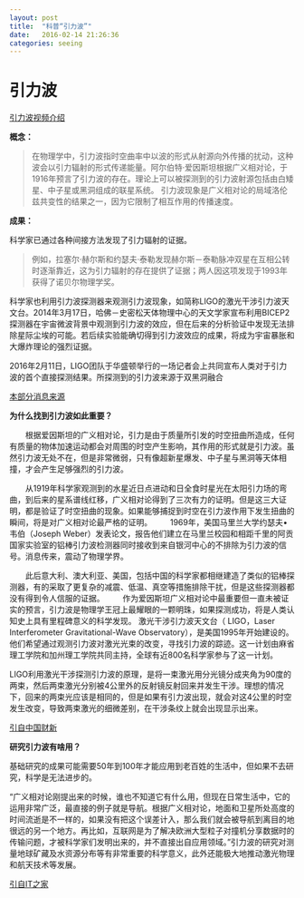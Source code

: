 ```yaml
---
layout: post
title:  "科普“引力波”"
date:   2016-02-14 21:26:36
categories: seeing
---
```


# 引力波 #

[引力波视频介绍](http://7xqbv5.com1.z0.glb.clouddn.com/yinlibo "引力波介绍")

**概念：**



> 在物理学中，引力波指时空曲率中以波的形式从射源向外传播的扰动，这种波会以引力辐射的形式传递能量。阿尔伯特·爱因斯坦根据广义相对论，于1916年预言了引力波的存在。理论上可以被探测到的引力波射源包括由白矮星、中子星或黑洞组成的联星系统。
引力波现象是广义相对论的局域洛伦兹共变性的结果之一，因为它限制了相互作用的传播速度。

**成果：**

  科学家已通过各种间接方法发现了引力辐射的证据。
 

> 例如，拉塞尔·赫尔斯和约瑟夫·泰勒发现赫尔斯－泰勒脉冲双星在互相公转时逐渐靠近，这为引力辐射的存在提供了证据；两人因这项发现于1993年获得了诺贝尔物理学奖。
> 
  科学家也利用引力波探测器来观测引力波现象，如简称LIGO的激光干涉引力波天文台。2014年3月17日，哈佛－史密松天体物理中心的天文学家宣布利用BICEP2探测器在宇宙微波背景中观测到引力波的效应，但在后来的分析验证中发现无法排除星际尘埃的可能。若后续实验能确切得到引力波效应的成果，将成为宇宙暴胀和大爆炸理论的强烈证据。

   2016年2月11日，LIGO团队于华盛顿举行的一场记者会上共同宣布人类对于引力波的首个直接探测结果。所探测到的引力波来源于双黑洞融合

[本部分消息来源](https://zh.wikipedia.org/wiki/%E9%87%8D%E5%8A%9B%E6%B3%A2_(%E7%9B%B8%E5%B0%8D%E8%AB%96) "wiki")

**为什么找到引力波如此重要？**

　　根据爱因斯坦的广义相对论，引力是由于质量所引发的时空扭曲所造成，任何有质量的物体加速运动都会对周围的时空产生影响，其作用的形式就是引力波。虽然引力波无处不在，但是非常微弱，只有像超新星爆发、中子星与黑洞等天体相撞，才会产生足够强烈的引力波。

　　从1919年科学家观测到的水星近日点进动和日全食时星光在太阳引力场的弯曲，到后来的星系谱线红移，广义相对论得到了三次有力的证明。但是这三大证明，都是验证了时空扭曲的现象。如果能够捕捉到时空在引力波作用下发生扭曲的瞬间，将是对广义相对论最严格的证明。
　　1969年，美国马里兰大学约瑟夫•韦伯（Joseph Weber）发表论文，报告他们建立在马里兰校园和相距千里的阿贡国家实验室的铝棒引力波检测器同时接收到来自银河中心的不排除为引力波的信号。消息传来，震动了物理学界。

　　此后意大利、澳大利亚、美国，包括中国的科学家都相继建造了类似的铝棒探测器，有的采取了更复杂的减震、低温、真空等措施排除干扰，但是这些探测器都没有得到令人信服的证据。
　　作为爱因斯坦广义相对论中最重要但一直未被证实的预言，引力波是物理学王冠上最耀眼的一颗明珠，如果探测成功，将是人类认知史上具有里程碑意义的科学发现。
激光干涉引力波天文台（ LIGO，Laser Interferometer Gravitational-Wave Observatory），是美国1995年开始建设的。他们希望通过观测引力波对激光光束的改变，寻找引力波的踪迹。这一计划由麻省理工学院和加州理工学院共同主持，全球有近800名科学家参与了这一计划。

LIGO利用激光干涉探测引力波的原理，是将一束激光用分光镜分成夹角为90度的两束，然后两束激光分别被4公里外的反射镜反射回来并发生干涉。理想的情况下，回来的两束光应该是相同的，但是如果有引力波出现，就会对这4公里的时空发生改变，导致两束激光的细微差别，在干涉条纹上就会出现显示出来。

[引自中国财新](httgup://china.caixin.com/2016-02-11/100908506.html "news")

**研究引力波有啥用？**

  基础研究的成果可能需要50年到100年才能应用到老百姓的生活中，但如果不去研究，科学是无法进步的。

“广义相对论刚提出来的时候，谁也不知道它有什么用，但现在日常生活中，它的运用非常广泛，最直接的例子就是导航。根据广义相对论，地面和卫星所处高度的时间流逝是不一样的，如果没有把这个误差计入，那么我们就会被导航到离目的地很远的另一个地方。再比如，互联网是为了解决欧洲大型粒子对撞机分享数据时的传输问题，才被科学家们发明出来的，并不直接出自应用领域。”引力波的研究对测量地球矿藏及水资源分布等有非常重要的科学意义，此外还能极大地推动激光物理和航天技术等发展。

[引自IT之家](http://www.ithome.com/html/discovery/206234.htm)
